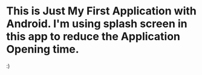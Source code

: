 # This is Just My First Application with Android. I'm using splash screen in this app to reduce the Application Opening time.
:)
